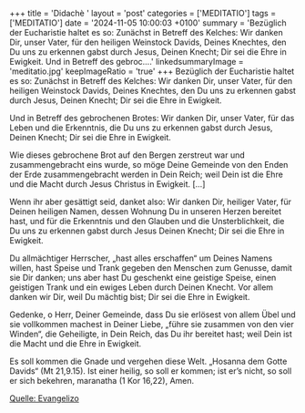 +++
title = 'Didachè  '
layout = 'post'
categories = ['MEDITATIO']
tags = ['MEDITATIO']
date = '2024-11-05 10:00:03 +0100'
summary = 'Bezüglich der Eucharistie haltet es so:  Zunächst in Betreff des Kelches:  Wir danken Dir, unser Vater,  für den heiligen Weinstock Davids, Deines Knechtes,  den Du uns zu erkennen gabst durch Jesus, Deinen Knecht;  Dir sei die Ehre in Ewigkeit.   Und in Betreff des gebroc....'
linkedsummaryImage = 'meditatio.jpg'
keepImageRatio = 'true'
+++
Bezüglich der Eucharistie haltet es so: 
Zunächst in Betreff des Kelches: 
Wir danken Dir, unser Vater, 
für den heiligen Weinstock Davids, Deines Knechtes, 
den Du uns zu erkennen gabst durch Jesus, Deinen Knecht; 
Dir sei die Ehre in Ewigkeit. 

Und in Betreff des gebrochenen Brotes: 
Wir danken Dir, unser Vater, 
für das Leben und die Erkenntnis, 
die Du uns zu erkennen gabst durch Jesus, Deinen Knecht; 
Dir sei die Ehre in Ewigkeit.<!--more--> 

Wie dieses gebrochene Brot auf den Bergen zerstreut war 
und zusammengebracht eins wurde, 
so möge Deine Gemeinde von den Enden der Erde zusammengebracht werden in Dein Reich; 
weil Dein ist die Ehre und die Macht durch Jesus Christus in Ewigkeit. […]

Wenn ihr aber gesättigt seid, danket also: 
Wir danken Dir, heiliger Vater, 
für Deinen heiligen Namen, 
dessen Wohnung Du in unseren Herzen bereitet hast, 
und für die Erkenntnis und den Glauben und die Unsterblichkeit, 
die Du uns zu erkennen gabst durch Jesus Deinen Knecht; 
Dir sei die Ehre in Ewigkeit. 

Du allmächtiger Herrscher, 
„hast alles erschaffen“ um Deines Namens willen, 
hast Speise und Trank gegeben den Menschen zum Genusse, damit sie Dir danken; 
uns aber hast Du geschenkt eine geistige Speise, einen geistigen Trank und ein ewiges Leben durch Deinen Knecht. 
Vor allem danken wir Dir, weil Du mächtig bist; Dir sei die Ehre in Ewigkeit. 

Gedenke, o Herr, Deiner Gemeinde, 
dass Du sie erlösest von allem Übel und sie vollkommen machest in Deiner Liebe, 
„führe sie zusammen von den vier Winden“, die Geheiligte, in Dein Reich, das Du ihr bereitet hast; 
weil Dein ist die Macht und die Ehre in Ewigkeit. 

Es soll kommen die Gnade und vergehen diese Welt. 
„Hosanna dem Gotte Davids“ (Mt 21,9.15). 
Ist einer heilig, so soll er kommen; 
ist er’s nicht, so soll er sich bekehren, 
maranatha (1 Kor 16,22), Amen. 









[Quelle: Evangelizo](https://evangeliumtagfuertag.org/DE/gospel)
